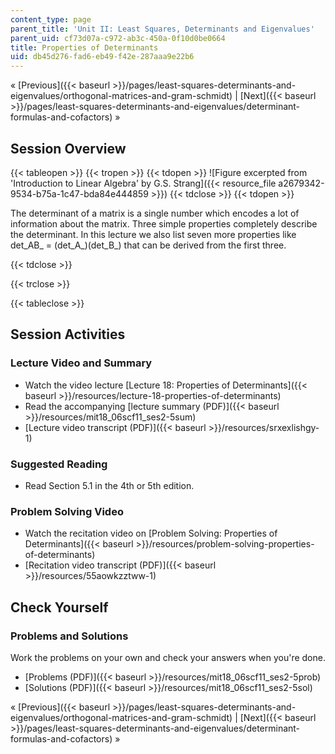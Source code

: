 ```yaml
---
content_type: page
parent_title: 'Unit II: Least Squares, Determinants and Eigenvalues'
parent_uid: cf73d07a-c972-ab3c-450a-0f10d0be0664
title: Properties of Determinants
uid: db45d276-fad6-eb49-f42e-287aaa9e22b6
---
```


« [Previous]({{< baseurl >}}/pages/least-squares-determinants-and-eigenvalues/orthogonal-matrices-and-gram-schmidt) | [Next]({{< baseurl >}}/pages/least-squares-determinants-and-eigenvalues/determinant-formulas-and-cofactors) »

Session Overview
----------------

{{< tableopen >}}
{{< tropen >}}
{{< tdopen >}}
![Figure excerpted from 'Introduction to Linear Algebra' by G.S. Strang]({{< resource_file a2679342-9534-b75a-1c47-bda84e444859 >}})
{{< tdclose >}}
{{< tdopen >}}


The determinant of a matrix is a single number which encodes a lot of information about the matrix. Three simple properties completely describe the determinant. In this lecture we also list seven more properties like det_AB_ = (det_A_)(det_B_) that can be derived from the first three.


{{< tdclose >}}

{{< trclose >}}

{{< tableclose >}}

Session Activities
------------------

### Lecture Video and Summary

*   Watch the video lecture [Lecture 18: Properties of Determinants]({{< baseurl >}}/resources/lecture-18-properties-of-determinants)
*   Read the accompanying [lecture summary (PDF)]({{< baseurl >}}/resources/mit18_06scf11_ses2-5sum)
*   [Lecture video transcript (PDF)]({{< baseurl >}}/resources/srxexlishgy-1)

### Suggested Reading

*   Read Section 5.1 in the 4th or 5th edition.

### Problem Solving Video

*   Watch the recitation video on [Problem Solving: Properties of Determinants]({{< baseurl >}}/resources/problem-solving-properties-of-determinants)
*   [Recitation video transcript (PDF)]({{< baseurl >}}/resources/55aowkzztww-1)

Check Yourself
--------------

### Problems and Solutions

Work the problems on your own and check your answers when you're done.

*   [Problems (PDF)]({{< baseurl >}}/resources/mit18_06scf11_ses2-5prob)
*   [Solutions (PDF)]({{< baseurl >}}/resources/mit18_06scf11_ses2-5sol)

« [Previous]({{< baseurl >}}/pages/least-squares-determinants-and-eigenvalues/orthogonal-matrices-and-gram-schmidt) | [Next]({{< baseurl >}}/pages/least-squares-determinants-and-eigenvalues/determinant-formulas-and-cofactors) »